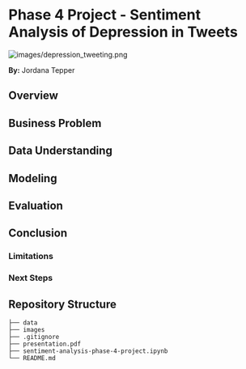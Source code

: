# Phase 4 Project - Sentiment Analysis of Depression in Tweets
![images/depression_tweeting.png](https://github.com/jordanate/sentiment-analysis-phase-4-project/blob/main/images/depression_tweeting.png)

**By:** Jordana Tepper

## Overview

## Business Problem

## Data Understanding

## Modeling

## Evaluation

## Conclusion

### Limitations

### Next Steps

## Repository Structure
```
├── data
├── images
├── .gitignore
├── presentation.pdf
├── sentiment-analysis-phase-4-project.ipynb
└── README.md
```
